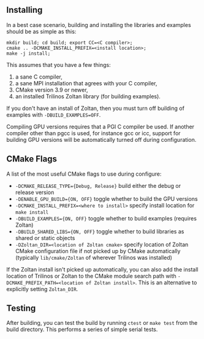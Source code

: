 Installing
----------

In a best case scenario, building and installing the libraries and examples should be as simple as this:

    mkdir build; cd build; export CC=<C compiler>;
    cmake .. -DCMAKE_INSTALL_PREFIX=<install location>;
    make -j install;

This assumes that you have a few things:
1. a sane C compiler,
2. a sane MPI installation that agrees with your C compiler,
3. CMake version 3.9 or newer,
4. an installed Trilinos Zoltan library (for building examples).

If you don't have an install of Zoltan, then you must turn off building of
examples with `-DBUILD_EXAMPLES=OFF`.

Compiling GPU versions requires that a PGI C compiler be used. If another compiler
other than pgcc is used, for instance gcc or icc, support for building GPU versions
will be automatically turned off during configuration.

CMake Flags
-----------
A list of the most useful CMake flags to use during configure:

 - `-DCMAKE_RELEASE_TYPE={Debug, Release}`      build either the debug or release version
 - `-DENABLE_GPU_BUILD={ON, OFF}`               toggle whether to build the GPU versions
 - `-DCMAKE_INSTALL_PREFIX=<where to install>`  specify install location for `make install`
 - `-DBUILD_EXAMPLES={ON, OFF}`                 toggle whether to build examples (requires Zoltan)
 - `-DBUILD_SHARED_LIBS={ON, OFF}`              toggle whether to build libraries as shared or static objects
 - `-DZoltan_DIR=<location of Zoltan cmake>`    specify location of Zoltan CMake configuration file if not picked up by CMake automatically (typically `lib/cmake/Zoltan` of wherever Trilinos was installed)
 
 If the Zoltan install isn't picked up automatically, you can also add the install location of Trilinos or Zoltan to the CMake module search path with `-DCMAKE_PREFIX_PATH=<location of Zoltan install>`. This is an alternative to explicitly setting `Zoltan_DIR`.
    
Testing
-------
After building, you can test the build by running `ctest` or `make test` from the build
directory. This performs a series of simple serial tests.
